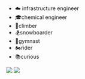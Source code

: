- ☁️ infrastructure engineer
- 🎓chemical engineer
- 🧗climber
- 🏂snowboarder
- 🤸gymnast
- 🏍️rider
- 📚curious

![](https://wakatime.com/share/@chemejon/ffed5193-2ca2-47ba-839a-32e19cec3958.svg")
<img src="https://wakatime.com/share/@chemejon/ffed5193-2ca2-47ba-839a-32e19cec3958.svg">
